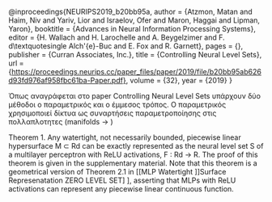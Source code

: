 @inproceedings{NEURIPS2019_b20bb95a,
 author = {Atzmon, Matan and Haim, Niv and Yariv, Lior and Israelov, Ofer and Maron, Haggai and Lipman, Yaron},
 booktitle = {Advances in Neural Information Processing Systems},
 editor = {H. Wallach and H. Larochelle and A. Beygelzimer and F. d\textquotesingle Alch\'{e}-Buc and E. Fox and R. Garnett},
 pages = {},
 publisher = {Curran Associates, Inc.},
 title = {Controlling Neural Level Sets},
 url = {https://proceedings.neurips.cc/paper_files/paper/2019/file/b20bb95ab626d93fd976af958fbc61ba-Paper.pdf},
 volume = {32},
 year = {2019}
}

Όπως αναγράφεται στο paper Controlling Neural Level Sets  υπάρχουν δύο μέθοδοι ο παραμετρικός και ο έμμεσος τρόπος. Ο παραμετρικός χρησιμοποιεί δίκτυα ως συναρτήσεις παραμετροποίησης στις πολλαπλοτητες (manifolds -> )







Theorem 1. Any watertight, not necessarily bounded, piecewise linear hypersurface M ⊂ Rd can
be exactly represented as the neural level set S of a multilayer perceptron with ReLU activations,
F : Rd → R.
The proof of this theorem is given in the supplementary material. Note that this theorem is a
geometrical version of Theorem 2.1 in [[MLP Watertight ]]Surface Represenatation ZERO LEVEL SET] ], asserting that MLPs with ReLU activations can represent
any piecewise linear continuous function.
